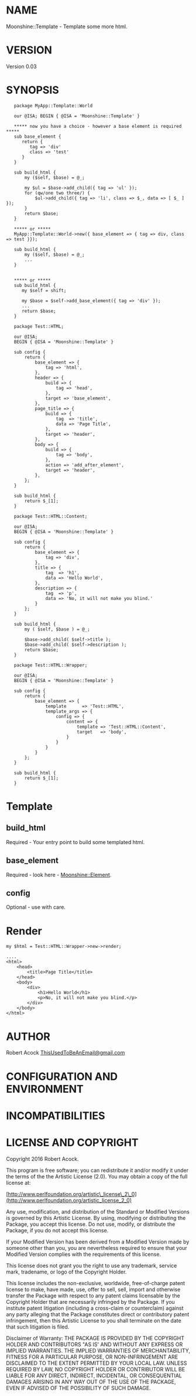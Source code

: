 # NAME

Moonshine::Template - Template some more html.

# VERSION

Version 0.03 

# SYNOPSIS

       package MyApp::Template::World

       our @ISA; BEGIN { @ISA = 'Moonshine::Template' }

       ***** now you have a choice - however a base element is required *****
       sub base_element {
          return {
             tag => 'div'
             class => 'test'
          }
       }

       sub build_html {
           my ($self, $base) = @_;

           my $ul = $base->add_child({ tag => 'ul' });
           for (qw/one two three/) {
               $ul->add_child({ tag => 'li', class => $_, data => [ $_ ] });
           }
           return $base;
       }
    
       ***** or *****
       MyApp::Template::World->new({ base_element => { tag => div, class => test }});
       
       sub build_html {
           my ($self, $base) = @_;
           ...
       }                          


       ***** or *****
       sub build_html {
          my $self = shift; 

          my $base = $self->add_base_element({ tag => 'div' });
          ...
          return $base;
       }
          
       package Test::HTML;

       our @ISA;
       BEGIN { @ISA = 'Moonshine::Template' }

       sub config {
           return {
               base_element => {
                   tag => 'html',
               },
               header => {
                   build => {
                       tag => 'head',
                   },
                   target => 'base_element',
               },
               page_title => {
                   build => {
                       tag  => 'title',
                       data => 'Page Title',
                   },
                   target => 'header',
               },
               body => {
                   build => {
                       tag => 'body',
                   },
                   action => 'add_after_element',
                   target => 'header',
               },
           };
       }

       sub build_html {
           return $_[1];
       }

       package Test::HTML::Content;

       our @ISA;
       BEGIN { @ISA = 'Moonshine::Template' }

       sub config {
           return {
               base_element => {
                   tag => 'div',
               },
               title => {
                   tag  => 'h1',
                   data => 'Hello World',
               },
               description => {
                   tag  => 'p',
                   data => 'No, it will not make you blind.'
               }
           };
       }

       sub build_html {
           my ( $self, $base ) = @_;

           $base->add_child( $self->title );
           $base->add_child( $self->description );
           return $base;
       }

       package Test::HTML::Wrapper;

       our @ISA;
       BEGIN { @ISA = 'Moonshine::Template' }

       sub config {
           return {
               base_element => {
                   template      => 'Test::HTML',
                   template_args => {
                       config => {
                           content => {
                               template => 'Test::HTML::Content',
                               target   => 'body',
                           }
                       }
                   }
               }
           };
       }

       sub build_html {
           return $_[1];
       }

# Template

## build\_html

Required - Your entry point to build some templated html.

## base\_element

Required - look here - [Moonshine::Element](https://metacpan.org/pod/Moonshine::Element).

## config

Optional - use with care.

# Render

    my $html = Test::HTML::Wrapper->new->render;
    
    ....
    <html>
        <head>
            <title>Page Title</title>
        </head>
        <body>
            <div>
                <h1>Hello World</h1>
                <p>No, it will not make you blind.</p>
            </div>
        </body>
    </html>

# AUTHOR

Robert Acock <ThisUsedToBeAnEmail@gmail.com>

# CONFIGURATION AND ENVIRONMENT

# INCOMPATIBILITIES

# LICENSE AND COPYRIGHT

Copyright 2016 Robert Acock.

This program is free software; you can redistribute it and/or modify it
under the terms of the the Artistic License (2.0). You may obtain a
copy of the full license at:

[http://www.perlfoundation.org/artistic\_license\_2\_0](http://www.perlfoundation.org/artistic_license_2_0)

Any use, modification, and distribution of the Standard or Modified
Versions is governed by this Artistic License. By using, modifying or
distributing the Package, you accept this license. Do not use, modify,
or distribute the Package, if you do not accept this license.

If your Modified Version has been derived from a Modified Version made
by someone other than you, you are nevertheless required to ensure that
your Modified Version complies with the requirements of this license.

This license does not grant you the right to use any trademark, service
mark, tradename, or logo of the Copyright Holder.

This license includes the non-exclusive, worldwide, free-of-charge
patent license to make, have made, use, offer to sell, sell, import and
otherwise transfer the Package with respect to any patent claims
licensable by the Copyright Holder that are necessarily infringed by the
Package. If you institute patent litigation (including a cross-claim or
counterclaim) against any party alleging that the Package constitutes
direct or contributory patent infringement, then this Artistic License
to you shall terminate on the date that such litigation is filed.

Disclaimer of Warranty: THE PACKAGE IS PROVIDED BY THE COPYRIGHT HOLDER
AND CONTRIBUTORS "AS IS' AND WITHOUT ANY EXPRESS OR IMPLIED WARRANTIES.
THE IMPLIED WARRANTIES OF MERCHANTABILITY, FITNESS FOR A PARTICULAR
PURPOSE, OR NON-INFRINGEMENT ARE DISCLAIMED TO THE EXTENT PERMITTED BY
YOUR LOCAL LAW. UNLESS REQUIRED BY LAW, NO COPYRIGHT HOLDER OR
CONTRIBUTOR WILL BE LIABLE FOR ANY DIRECT, INDIRECT, INCIDENTAL, OR
CONSEQUENTIAL DAMAGES ARISING IN ANY WAY OUT OF THE USE OF THE PACKAGE,
EVEN IF ADVISED OF THE POSSIBILITY OF SUCH DAMAGE.
